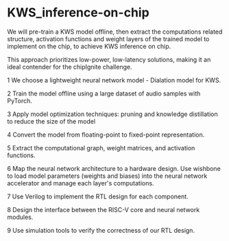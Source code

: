 # KWS_inference-on-chip

We will pre-train a KWS model offline, then extract the computations related structure, activation functions and weight layers of the trained model to implement on the chip, to achieve KWS inference on chip. 

This approach prioritizes low-power, low-latency solutions, making it an ideal contender for the chipIgnite challenge. 

1 We choose a lightweight neural network model - Dialation model for KWS.

2 Train the model offline using a large dataset of audio samples with PyTorch.

3 Apply model optimization techniques: pruning and knowledge distillation to reduce the size of the model

4 Convert the model from floating-point to fixed-point representation. 

5 Extract the computational graph, weight matrices, and activation functions.

6 Map the neural network architecture to a hardware design. Use wishbone to load model parameters (weights and biases) into the neural network accelerator and manage each layer's computations.

7 Use Verilog to implement the RTL design for each component.

8 Design the interface between the RISC-V core and neural network modules. 

9 Use simulation tools to verify the correctness of our RTL design.
